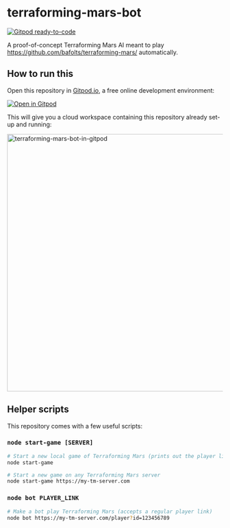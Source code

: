 # terraforming-mars-bot

[![Gitpod ready-to-code](https://img.shields.io/badge/Gitpod-ready--to--code-blue?logo=gitpod)](https://gitpod.io/#https://github.com/jankeromnes/terraforming-mars-bot)

A proof-of-concept Terraforming Mars AI meant to play https://github.com/bafolts/terraforming-mars/ automatically.

## How to run this

Open this repository in [Gitpod.io](https://www.gitpod.io), a free online development environment:

[![Open in Gitpod](https://gitpod.io/button/open-in-gitpod.svg)](https://gitpod.io/#https://github.com/jankeromnes/terraforming-mars-bot)

This will give you a cloud workspace containing this repository already set-up and running:

<img alt="terraforming-mars-bot-in-gitpod" width="600" src="https://user-images.githubusercontent.com/599268/99880174-16e3e680-2c12-11eb-9360-5c6a7ea7ab4b.png">

## Helper scripts

This repository comes with a few useful scripts:

### `node start-game [SERVER]`

```bash
# Start a new local game of Terraforming Mars (prints out the player links)
node start-game

# Start a new game on any Terraforming Mars server
node start-game https://my-tm-server.com
```

### `node bot PLAYER_LINK`

```bash
# Make a bot play Terraforming Mars (accepts a regular player link)
node bot https://my-tm-server.com/player?id=123456789
```
